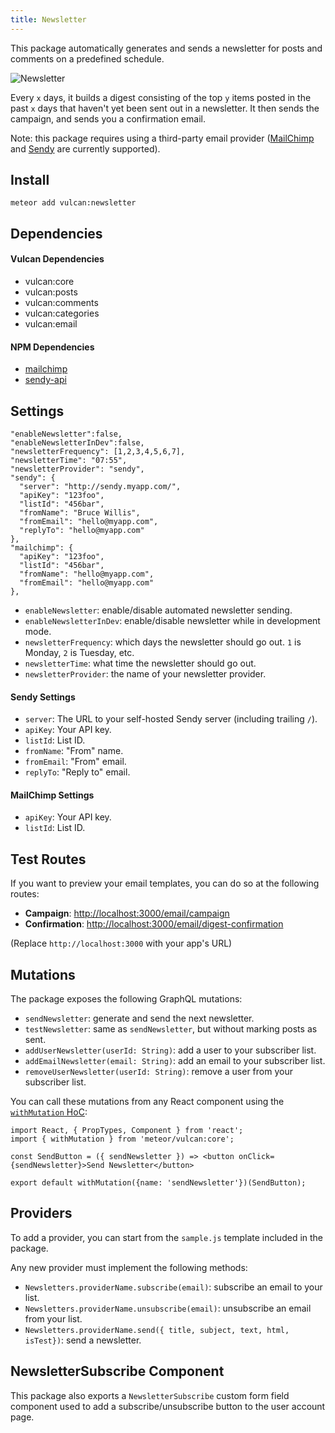 ```yaml
---
title: Newsletter
---
```



This package automatically generates and sends a newsletter for posts and comments on a predefined schedule. 

![Newsletter](http://f.cl.ly/items/0V0F351k1R1i3L1k1D0J/telescope-newsletter.png)

Every `x` days, it builds a digest consisting of the top `y` items posted in the past `x` days that haven't yet been sent out in a newsletter. It then sends the campaign, and sends you a confirmation email.

Note: this package requires using a third-party email provider ([MailChimp](http://mailchimp.com) and [Sendy](http://sendy.co) are currently supported). 

## Install

`meteor add vulcan:newsletter`

## Dependencies

#### Vulcan Dependencies

- vulcan:core
- vulcan:posts
- vulcan:comments
- vulcan:categories
- vulcan:email

#### NPM Dependencies

- [mailchimp](https://github.com/gomfunkel/node-mailchimp)
- [sendy-api](https://github.com/igord/sendy-api)

## Settings

```
"enableNewsletter":false,
"enableNewsletterInDev":false,
"newsletterFrequency": [1,2,3,4,5,6,7],
"newsletterTime": "07:55",
"newsletterProvider": "sendy",
"sendy": {
  "server": "http://sendy.myapp.com/",
  "apiKey": "123foo",
  "listId": "456bar",
  "fromName": "Bruce Willis",
  "fromEmail": "hello@myapp.com",
  "replyTo": "hello@myapp.com"
},
"mailchimp": {
  "apiKey": "123foo",
  "listId": "456bar",
  "fromName": "hello@myapp.com",
  "fromEmail": "hello@myapp.com"
},
```

- `enableNewsletter`: enable/disable automated newsletter sending.
- `enableNewsletterInDev`: enable/disable newsletter while in development mode. 
- `newsletterFrequency`: which days the newsletter should go out. `1` is Monday, `2` is Tuesday, etc.
- `newsletterTime`: what time the newsletter should go out.
- `newsletterProvider`: the name of your newsletter provider.

#### Sendy Settings

- `server`: The URL to your self-hosted Sendy server (including trailing `/`).
- `apiKey`: Your API key.
- `listId`: List ID.
- `fromName`: "From" name.
- `fromEmail`: "From" email.
- `replyTo`: "Reply to" email.

#### MailChimp Settings

- `apiKey`: Your API key.
- `listId`: List ID.

## Test Routes

If you want to preview your email templates, you can do so at the following routes: 

- **Campaign**: [http://localhost:3000/email/campaign](http://localhost:3000/email/campaign)
- **Confirmation**: [http://localhost:3000/email/digest-confirmation](http://localhost:3000/email/digest-confirmation)

(Replace `http://localhost:3000` with your app's URL)

## Mutations

The package exposes the following GraphQL mutations:

- `sendNewsletter`: generate and send the next newsletter.
- `testNewsletter`: same as `sendNewsletter`, but without marking posts as sent. 
- `addUserNewsletter(userId: String)`: add a user to your subscriber list.
- `addEmailNewsletter(email: String)`: add an email to your subscriber list.
- `removeUserNewsletter(userId: String)`: remove a user from your subscriber list. 

You can call these mutations from any React component using the [`withMutation` HoC](mutations.html#Higher-Order-Components):

```
import React, { PropTypes, Component } from 'react';
import { withMutation } from 'meteor/vulcan:core';

const SendButton = ({ sendNewsletter }) => <button onClick={sendNewsletter}>Send Newsletter</button>

export default withMutation({name: 'sendNewsletter'})(SendButton);
```

## Providers

To add a provider, you can start from the `sample.js` template included in the package. 

Any new provider must implement the following methods: 

- `Newsletters.providerName.subscribe(email)`: subscribe an email to your list.
- `Newsletters.providerName.unsubscribe(email)`: unsubscribe an email from your list.
- `Newsletters.providerName.send({ title, subject, text, html, isTest})`: send a newsletter. 

## NewsletterSubscribe Component

This package also exports a `NewsletterSubscribe` custom form field component used to add a subscribe/unsubscribe button to the user account page. 